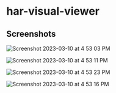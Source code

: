 # har-visual-viewer

## Screenshots
![Screenshot 2023-03-10 at 4 53 03 PM](https://user-images.githubusercontent.com/3792401/224456920-8ce63077-cc19-4f62-bba1-aee16b52c68e.png)

![Screenshot 2023-03-10 at 4 53 11 PM](https://user-images.githubusercontent.com/3792401/224456969-8f7afa07-57dd-48b8-b0c6-a6fe7de9ba0f.png)

![Screenshot 2023-03-10 at 4 53 23 PM](https://user-images.githubusercontent.com/3792401/224456989-eaa2846e-898b-4d08-87fc-0e4442f0089a.png)

![Screenshot 2023-03-10 at 4 53 16 PM](https://user-images.githubusercontent.com/3792401/224456979-c407a5a8-4982-4857-86d5-0529cb80447d.png)


